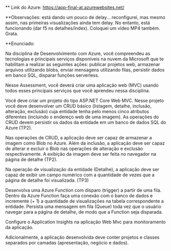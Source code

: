 
** Link do Azure:  https://app-final-at.azurewebsites.net/

**Observações: está dando um pouco de delay... reconfigurei, mas mesmo assim, nas primeiras visualizações ainda tem delay. No entanto, está funcionando (dar f5 ns detalhes/index). Coloquei um vídeo MP4 também. Grata.






**Enunciado: 

Na disciplina de Desenvolvimento com Azure, você compreendeu as tecnologias e principais serviços disponíveis na nuvem da Microsoft que te habilitam a realizar as seguintes ações: publicar projetos web, armazenar arquivos utilizando blobs, enviar mensagens utilizando filas, persistir dados em banco SQL, disparar funções serverless.

Nesse Assessment, você deverá criar uma aplicação web (MVC) usando todos esses principais serviços que você aprendeu nessa disciplina.

Você deve criar um projeto do tipo ASP.NET Core Web MVC. Nesse projeto você deve desenvolver um CRUD básico (listagem, detalhe, inclusão, alteração, exclusão) cuja entidade tenha pelo menos cinco atributos diferentes (incluindo o endereço web de uma imagem). As operações do CRUD devem persistir os dados da entidade em um banco de dados SQL do Azure (TP2).

Nas operações de CRUD, a aplicação deve ser capaz de armazenar a imagem como Blob no Azure. Além da inclusão, a aplicação deve ser capaz de alterar e excluir o Blob nas operações de alteração e exclusão respectivamente. A exibição da imagem deve ser feita no navegador na página de detalhe (TP2).

Na operação de visualização da entidade (Detalhe), a aplicação deve ser capaz de exibir um campo numérico com a quantidade de vezes que a página de detalhe foi visualizada. (TP3)

Desenvolva uma Azure Function com disparo (trigger) a partir de uma fila. Dentro da Azure Function faça uma conexão com o banco de dados e incremente (+ 1) a quantidade de visualizações na tabela correspondente a entidade. Persista uma mensagem em fila (Queue) toda vez que o usuário navegar para a página de detalhe, de modo que a Function seja disparada.

Configure o Application Insights na aplicação Web Mvc para monitoramento da aplicação.

Adicionalmente, a aplicação desenvolvida deve conter projetos e classes separados por camadas (apresentação, negócio e dados).

